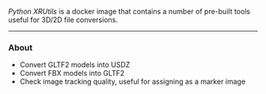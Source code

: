 _Python XRUtils_ is a docker image that contains a number of pre-built tools useful for 3D/2D file conversions. 

***

### About

- Convert GLTF2 models into USDZ
- Convert FBX models into GLTF2
- Check image tracking quality, useful for assigning as a marker image
